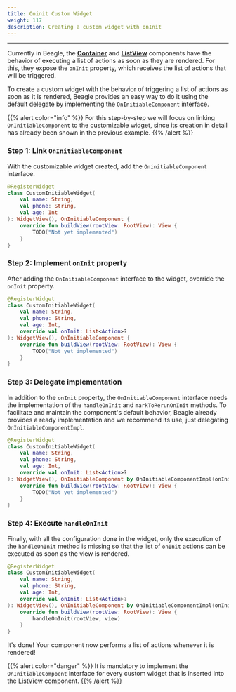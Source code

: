 ```yaml
---
title: Oninit Custom Widget
weight: 117
description: Creating a custom widget with onInit
---
```


---

Currently in Beagle, the [**Container**](/docs/api/components/layout/container) and [**ListView**](/docs/api/components/layout/listview) components have the behavior of executing a list of actions as soon as they are rendered. For this, they expose the `onInit` property, which receives the list of actions that will be triggered.

To create a custom widget with the behavior of triggering a list of actions as soon as it is rendered, Beagle provides an easy way to do it using the default delegate by implementing the `OnInitiableComponent` interface.

{{% alert color="info" %}}
For this step-by-step we will focus on linking `OnInitiableComponent` to the customizable widget, since its creation in detail has already been shown in the previous example.
{{% /alert %}}

### Step 1: Link `OnInitiableComponent`

With the customizable widget created, add the `OninitiableComponent` interface.

```kotlin
@RegisterWidget
class CustomInitiableWidget(
    val name: String,
    val phone: String,
    val age: Int
): WidgetView(), OnInitiableComponent {
    override fun buildView(rootView: RootView): View {
        TODO("Not yet implemented")
    }
}
```

### Step 2: Implement `onInit` property

After adding the `OnInitiableComponent` interface to the widget, override the `onInit` property.

```kotlin
@RegisterWidget
class CustomInitiableWidget(
    val name: String,
    val phone: String,
    val age: Int,
    override val onInit: List<Action>?
): WidgetView(), OnInitiableComponent {
    override fun buildView(rootView: RootView): View {
        TODO("Not yet implemented")
    }
}
```

### Step 3: Delegate implementation

In addition to the `onInit` property, the `OnInitiableComponent` interface needs the implementation of the `handleOnInit` and `markToRerunOnInit` methods. To facilitate and maintain the component's default behavior, Beagle already provides a ready implementation and we recommend its use, just delegating `OnInitiableComponentImpl`.

```kotlin
@RegisterWidget
class CustomInitiableWidget(
    val name: String,
    val phone: String,
    val age: Int,
    override val onInit: List<Action>?
): WidgetView(), OnInitiableComponent by OnInitiableComponentImpl(onInit) {
    override fun buildView(rootView: RootView): View {
        TODO("Not yet implemented")
    }
}
```

### Step 4: Execute `handleOnInit`

Finally, with all the configuration done in the widget, only the execution of the `handleOnInit` method is missing so that the list of `onInit` actions can be executed as soon as the view is rendered.

```kotlin
@RegisterWidget
class CustomInitiableWidget(
    val name: String,
    val phone: String,
    val age: Int,
    override val onInit: List<Action>?
): WidgetView(), OnInitiableComponent by OnInitiableComponentImpl(onInit) {
    override fun buildView(rootView: RootView): View {
        handleOnInit(rootView, view)
    }
}
```

It's done! Your component now performs a list of actions whenever it is rendered!

{{% alert color="danger" %}}
It is mandatory to implement the `OnInitiableCompoent` interface for every custom widget that is inserted into the [ListView](/docs/api/components/layout/listview) component.
{{% /alert %}}
